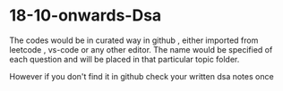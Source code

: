 # 18-10-onwards-Dsa

The codes would be in curated way in github , either imported from leetcode , vs-code or any other editor.
The name would be specified of each question and will be placed in that particular topic folder.

However if you don't find it in github check your written dsa notes once
